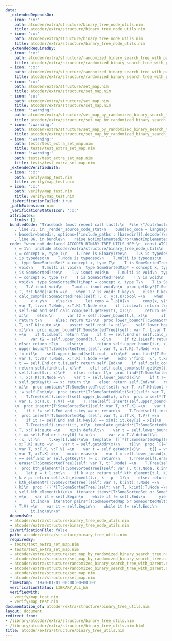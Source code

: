 ```yaml
---
data:
  _extendedDependsOn:
  - icon: ':x:'
    path: atcoder/extra/structure/binary_tree_node_utils.nim
    title: atcoder/extra/structure/binary_tree_node_utils.nim
  - icon: ':x:'
    path: atcoder/extra/structure/binary_tree_node_utils.nim
    title: atcoder/extra/structure/binary_tree_node_utils.nim
  _extendedRequiredBy:
  - icon: ':x:'
    path: atcoder/extra/structure/randomized_binary_search_tree_with_parent.nim
    title: atcoder/extra/structure/randomized_binary_search_tree_with_parent.nim
  - icon: ':x:'
    path: atcoder/extra/structure/randomized_binary_search_tree_with_parent.nim
    title: atcoder/extra/structure/randomized_binary_search_tree_with_parent.nim
  - icon: ':x:'
    path: atcoder/extra/structure/set_map.nim
    title: atcoder/extra/structure/set_map.nim
  - icon: ':x:'
    path: atcoder/extra/structure/set_map.nim
    title: atcoder/extra/structure/set_map.nim
  - icon: ':warning:'
    path: atcoder/extra/structure/set_map_by_randomized_binary_search_tree.nim
    title: atcoder/extra/structure/set_map_by_randomized_binary_search_tree.nim
  - icon: ':warning:'
    path: atcoder/extra/structure/set_map_by_randomized_binary_search_tree.nim
    title: atcoder/extra/structure/set_map_by_randomized_binary_search_tree.nim
  - icon: ':warning:'
    path: tests/test_extra_set_map.nim
    title: tests/test_extra_set_map.nim
  - icon: ':warning:'
    path: tests/test_extra_set_map.nim
    title: tests/test_extra_set_map.nim
  _extendedVerifiedWith:
  - icon: ':x:'
    path: verify/map_test.nim
    title: verify/map_test.nim
  - icon: ':x:'
    path: verify/map_test.nim
    title: verify/map_test.nim
  _isVerificationFailed: true
  _pathExtension: nim
  _verificationStatusIcon: ':x:'
  attributes:
    links: []
  bundledCode: "Traceback (most recent call last):\n  File \"/opt/hostedtoolcache/Python/3.9.6/x64/lib/python3.9/site-packages/onlinejudge_verify/documentation/build.py\"\
    , line 71, in _render_source_code_stat\n    bundled_code = language.bundle(stat.path,\
    \ basedir=basedir, options={'include_paths': [basedir]}).decode()\n  File \"/opt/hostedtoolcache/Python/3.9.6/x64/lib/python3.9/site-packages/onlinejudge_verify/languages/nim.py\"\
    , line 86, in bundle\n    raise NotImplementedError\nNotImplementedError\n"
  code: "when not declared ATCODER_BINARY_TREE_UTILS_HPP:\n  const ATCODER_BINARY_TREE_UTILS_HPP*\
    \ = 1\n  include atcoder/extra/structure/binary_tree_node_utils\n  type SomeSortedTree*\
    \ = concept x, type T\n    T.Tree is BinaryTree\n    T.K is typedesc\n    T.V\
    \ is typedesc\n    T.Node is typedesc\n    T.multi is typedesc\n    T.p\n    x.End\n\
    \  type SomeSortedSet* = concept x, type T\n    T is SomeSortedTree\n    T.V is\
    \ void\n    T.multi is void\n  type SomeSortedMap* = concept x, type T\n    T\
    \ is SomeSortedTree\n    T.V isnot void\n    T.multi is void\n  type SomeSortedMultiSet*\
    \ = concept x, type T\n    T is SomeSortedTree\n    T.V is void\n    T.multi isnot\
    \ void\n  type SomeSortedMultiMap* = concept x, type T\n    T is SomeSortedTree\n\
    \    T.V isnot void\n    T.multi isnot void\n\n  proc getKey*[T:SomeSortedTree](self:\
    \ T, t:T.Node):auto =\n    when T.V is void: t.key\n    else: t.key[0]\n\n  template\
    \ calc_comp*[T:SomeSortedTree](self:T, x, y:T.K):bool =\n    when T.p[0] is typeof(nil):\n\
    \      x < y\n    else:\n      let comp = T.p[0]\n      comp(x, y)\n\n  proc lower_bound*[T:SomeSortedTree](self:\
    \ var T, t:var T.Node, x:T.K):T.Node =\n    if t.isLeaf: return t\n    if t !=\
    \ self.End and self.calc_comp(self.getKey(t), x):\n      return self.lower_bound(t.r,\
    \ x)\n    else:\n      var t2 = self.lower_bound(t.l, x)\n      if t2.isLeaf:\
    \ return t\n      else: return t2\n\n  proc lower_bound*[T:SomeSortedTree](self:var\
    \ T, x:T.K):auto =\n    assert self.root != nil\n    self.lower_bound(self.root,\
    \ x)\n\n  proc upper_bound*[T:SomeSortedTree](self: var T, t:var T.Node, x:T.K):T.Node\
    \ =\n    if t.isLeaf: return t\n    if t == self.End or self.calc_comp(x, self.getKey(t)):\n\
    \      var t2 = self.upper_bound(t.l, x)\n      if t2.isLeaf: return t\n     \
    \ else: return t2\n    else:\n      return self.upper_bound(t.r, x)\n\n  proc\
    \ upper_bound*[T:SomeSortedTree](self: var T, x:T.K):T.Node =\n    assert self.root\
    \ != nil\n    self.upper_bound(self.root, x)\n\n#  proc find*[T:SomeSortedTree](self:\
    \ var T, t:var T.Node, x:T.K):T.Node =\n#    echo \"find:  \", t.key\n#    if\
    \ t == self.End or t.isLeaf: return self.End\n#    if self.calc_comp(x, self.getKey(t)):\
    \ return self.find(t.l, x)\n#    elif self.calc_comp(self.getKey(t), x): return\
    \ self.find(t.r, x)\n#    else: return t\n  proc find*[T:SomeSortedTree](self:var\
    \ T, x:T.K):T.Node =\n    var t = self.lower_bound(x)\n    if t != self.End and\
    \ self.getKey(t) == x: return t\n    else: return self.End\n#    result = self.find(self.root,\
    \ x)\n  proc contains*[T:SomeSortedTree](self: var T, x:T.K):bool =\n    self.find(x)\
    \ != self.End\n\n  proc insert*[T:SomeSortedMultiSet](self: var T, x:T.K) =\n\
    \    T.Tree(self).insert(self.upper_bound(x), x)\n  proc insert*[T:SomeSortedMultiMap](self:\
    \ var T, x:(T.K, T.V)) =\n    T.Tree(self).insert(self.upper_bound(x[0]), x)\n\
    \n  proc insert*[T:SomeSortedSet](self: var T, x:T.K) =\n    var t = self.lower_bound(x)\n\
    \    if t != self.End and t.key == x: return\n    T.Tree(self).insert(t, x)\n\
    \  proc insert*[T:SomeSortedMap](self: var T, x:(T.K, T.V)) =\n    var it = self.lower_bound(x[0])\n\
    \    if it != self.End and it.key[0] == x[0]: it.key[1] = x[1]\n    else:\n  \
    \    T.Tree(self).insert(it, x)\n  template getAddr*[T:SomeSortedMap](self:var\
    \ T, x:T.K):auto =\n    mixin default\n    var t = self.lower_bound(x)\n    if\
    \ t == self.End or t.key[0] != x:\n      var v = T.V.default\n      t = T.Tree(self).insert(t,\
    \ (x, v))\n    t.key[1].addr\n\n  template `[]`*[T:SomeSortedMap](self: var T,\
    \ x:T.K):auto =\n    var t = self.getAddr(x)\n    t[]\n  proc `[]=`*[T:SomeSortedMap](self:\
    \ var T, x:T.K, v:T.V) =\n    var t = self.getAddr(x)\n    t[] = v\n\n  proc erase*[T:SomeSortedTree](self:\
    \ var T, x:T.K) =\n    mixin erase\n    var t = self.lower_bound(x)\n    if t\
    \ == self.End or self.getKey(t) != x: return\n    T.Tree(self).erase(t)\n  proc\
    \ erase*[T:SomeSortedTree](self: var T, t:T.Node) =\n    T.Tree(self).erase(t)\n\
    \  proc kth_element*[T:SomeSortedTree](self: var T, t:T.Node, k:int):T.Node =\n\
    \    let p = t.l.cnt\n    if k < p: return self.kth_element(t.l, k)\n    elif\
    \ k > p: return self.kth_element(t.r, k - p - 1)\n    else: return t\n  \n  proc\
    \ kth_element*[T:SomeSortedTree](self: var T, k:int):T.Node =\n    return self.kth_element(T.Tree(self).root,\
    \ k)\n  proc `{}`*[T:SomeSortedTree](self: var T, k:int):T.Node =\n    return\
    \ self.kth_element(k)\n\n  iterator items*[T:SomeSortedSet or SomeSortedMultiSet](self:T):T.K\
    \ =\n    var it = self.Begin\n    while it != self.End:\n      yield it.key\n\
    \      it.inc\n  iterator pairs*[T:SomeSortedMap or SomeSortedMultiMap](self:T):(T.K,\
    \ T.V) =\n    var it = self.Begin\n    while it != self.End:\n      yield it.key\n\
    \      it.inc\n\n\n"
  dependsOn:
  - atcoder/extra/structure/binary_tree_node_utils.nim
  - atcoder/extra/structure/binary_tree_node_utils.nim
  isVerificationFile: false
  path: atcoder/extra/structure/binary_tree_utils.nim
  requiredBy:
  - tests/test_extra_set_map.nim
  - tests/test_extra_set_map.nim
  - atcoder/extra/structure/set_map_by_randomized_binary_search_tree.nim
  - atcoder/extra/structure/set_map_by_randomized_binary_search_tree.nim
  - atcoder/extra/structure/randomized_binary_search_tree_with_parent.nim
  - atcoder/extra/structure/randomized_binary_search_tree_with_parent.nim
  - atcoder/extra/structure/set_map.nim
  - atcoder/extra/structure/set_map.nim
  timestamp: '1970-01-01 00:00:00+00:00'
  verificationStatus: LIBRARY_ALL_WA
  verifiedWith:
  - verify/map_test.nim
  - verify/map_test.nim
documentation_of: atcoder/extra/structure/binary_tree_utils.nim
layout: document
redirect_from:
- /library/atcoder/extra/structure/binary_tree_utils.nim
- /library/atcoder/extra/structure/binary_tree_utils.nim.html
title: atcoder/extra/structure/binary_tree_utils.nim
---
```

